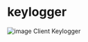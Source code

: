 # keylogger
![image](https://github.com/user-attachments/assets/7b62bf63-86ae-4ba7-8a09-705cb8ee4898)
Client Keylogger

